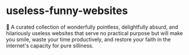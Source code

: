 # useless-funny-websites
🔨 A curated collection of wonderfully pointless, delightfully absurd, and hilariously useless websites that serve no practical purpose but will make you smile, waste your time productively, and restore your faith in the internet's capacity for pure silliness.

